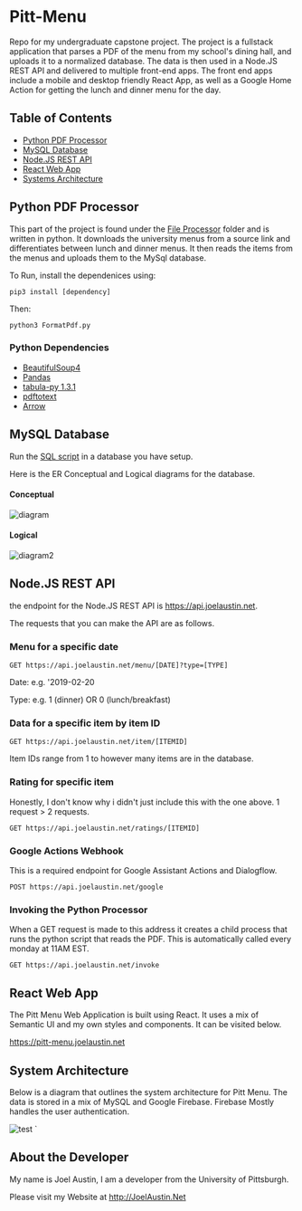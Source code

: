 # Pitt-Menu
Repo for my undergraduate capstone project. The project is a fullstack application that parses a PDF of the menu from my school's dining hall, and uploads it to a normalized database. The data is then used in a Node.JS REST API and delivered to multiple front-end apps. The front end apps include a mobile and desktop friendly React App, as well as a Google Home Action for getting the lunch and dinner menu for the day.


## Table of Contents 
 - [Python PDF Processor](#python-pdf-processor)
 - [MySQL Database](#mysql-database)
 - [Node.JS REST API](#nodejs-rest-api)
 - [React Web App](#react-web-app)
 - [Systems Architecture](#systems-architecture)

## Python PDF Processor <a name='python-pdf-processor'></a>
This part of the project is found under the [File Processor](https://github.com/Jta26/Menu-Parser/tree/master/FileProcessor) folder and is written in python. It downloads the university menus from a source link and differentiates between lunch and dinner menus. It then reads the items from the menus and uploads them to the MySql database.

To Run, install the dependenices using:

`pip3 install [dependency]`

Then:

`python3 FormatPdf.py`


### Python Dependencies
- [BeautifulSoup4](https://pypi.org/project/beautifulsoup4/)
- [Pandas](https://pandas.pydata.org/)
- [tabula-py 1.3.1](https://github.com/chezou/tabula-py)
- [pdftotext](https://pypi.org/project/pdftotext/)
- [Arrow](https://github.com/crsmithdev/arrow)

## MySQL Database <a name='mysql-database'></a>
Run the [SQL script](https://github.com/Jta26/Pitt-Menu/blob/master/Database/menu-parser.sql) in a database you have setup. 

Here is the ER Conceptual and Logical diagrams for the database.

#### Conceptual
![diagram](https://i.imgur.com/ZJtIoS2.png)
#### Logical
![diagram2](https://i.imgur.com/Oql4TTv.png)

## Node.JS REST API <a name='nodejs-rest-api'></a>
the endpoint for the Node.JS REST API is https://api.joelaustin.net.

The requests that you can make the API are as follows.

### Menu for a specific date

`GET https://api.joelaustin.net/menu/[DATE]?type=[TYPE]`

Date: e.g. '2019-02-20

Type: e.g. 1 (dinner) OR 0 (lunch/breakfast)

### Data for a specific item by item ID

`GET https://api.joelaustin.net/item/[ITEMID]`

Item IDs range from 1 to however many items are in the database.

### Rating for specific item

Honestly, I don't know why i didn't just include this with the one above. 1 request > 2 requests.

`GET https://api.joelaustin.net/ratings/[ITEMID]`

### Google Actions Webhook

This is a required endpoint for Google Assistant Actions and Dialogflow.

`POST https://api.joelaustin.net/google`

### Invoking the Python Processor

When a GET request is made to this address it creates a child process that runs the python script that reads the PDF. This is automatically called every monday at 11AM EST.

`GET https://api.joelaustin.net/invoke`

## React Web App <a name='react-web-app'></a>

The Pitt Menu Web Application is built using React. It uses a mix of Semantic UI and my own styles and components. It can be visited below.

https://pitt-menu.joelaustin.net


## System Architecture <a name='systems-architecture'></a>

Below is a diagram that outlines the system architecture for Pitt Menu. The data is stored in a mix of MySQL and Google Firebase. Firebase Mostly handles the user authentication.

![test](https://i.imgur.com/JmRH8A7.png)
`
## About the Developer

My name is Joel Austin, I am a developer from the University of Pittsburgh.

Please visit my Website at http://JoelAustin.Net